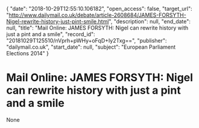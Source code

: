 {
  "date": "2018-10-29T12:55:10.106182", 
  "open_access": false, 
  "target_url": "http://www.dailymail.co.uk/debate/article-2608684/JAMES-FORSYTH-Nigel-rewrite-history-just-pint-smile.html", 
  "description": null, 
  "end_date": null, 
  "title": "Mail Online: JAMES FORSYTH: Nigel can rewrite history with just a pint and a smile", 
  "record_id": "20181029T125510/nVprh+pWHy+oFqD+Iy2Txg==", 
  "publisher": "dailymail.co.uk", 
  "start_date": null, 
  "subject": "European Parliament Elections 2014"
}

# Mail Online: JAMES FORSYTH: Nigel can rewrite history with just a pint and a smile

None